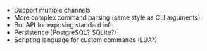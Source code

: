* Support multiple channels
* More complex command parsing (same style as CLI arguments)
* Bot API for exposing standard info
* Persistence (PostgreSQL? SQLite?)
* Scripting language for custom commands (LUA?)